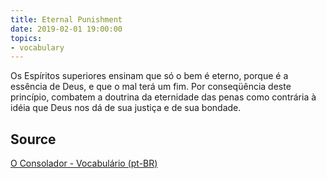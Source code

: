```yaml
---
title: Eternal Punishment
date: 2019-02-01 19:00:00
topics:
- vocabulary
---
```


Os Espíritos superiores ensinam que só o bem é eterno, porque é a essência de Deus, e que 
o mal terá um fim. Por conseqüência deste princípio, combatem a doutrina da eternidade das penas 
como contrária à idéia que Deus nos dá de sua justiça e de sua bondade.  

## Source
[O Consolador - Vocabulário (pt-BR)](http://www.oconsolador.com.br/linkfixo/vocabulario/principal.html)
